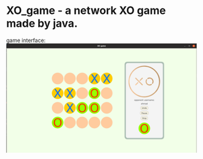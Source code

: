# XO_game - a network XO game made by java.
game interface:
![alt text](https://github.com/ahmadsalimi/XO_game/raw/master/resources/game_interface.png)
